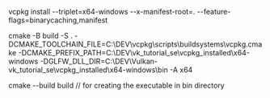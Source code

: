 <!-- installing vkp libs to the project using the vcpkg manifest -->
vcpkg install --triplet=x64-windows --x-manifest-root=. --feature-flags=binarycaching,manifest

<!-- for building  -->
cmake -B build -S . -DCMAKE_TOOLCHAIN_FILE=C:\DEV\vcpkg\scripts\buildsystems\vcpkg.cmake -DCMAKE_PREFIX_PATH=C:\DEV\vk_tutorial_se\vcpkg_installed\x64-windows -DGLFW_DLL_DIR=C:\DEV\Vulkan-vk_tutorial_se\vcpkg_installed\x64-windows\bin -A x64

cmake --build build  // for creating the executable in bin directory